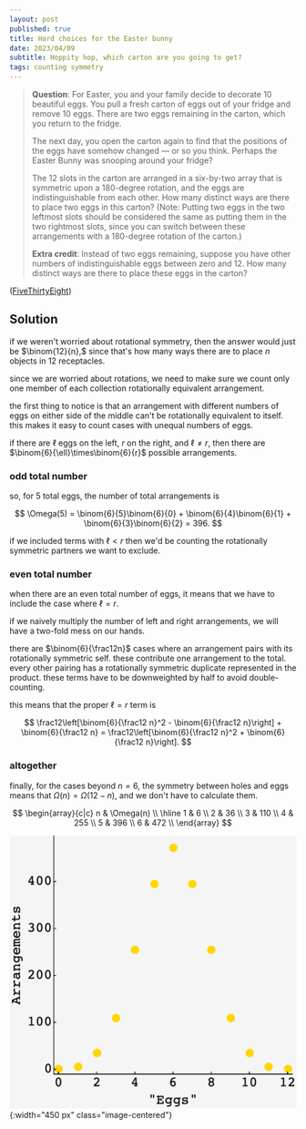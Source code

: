 ```yaml
---
layout: post
published: true
title: Hard choices for the Easter bunny
date: 2023/04/09
subtitle: Hoppity hop, which carton are you going to get?
tags: counting symmetry 
---
```


>**Question**: For Easter, you and your family decide to decorate $10$ beautiful eggs. You pull a fresh carton of eggs out of your fridge and remove $10$ eggs. There are two eggs remaining in the carton, which you return to the fridge.
>
>The next day, you open the carton again to find that the positions of the eggs have somehow changed — or so you think. Perhaps the Easter Bunny was snooping around your fridge?
>
>The $12$ slots in the carton are arranged in a six-by-two array that is symmetric upon a $180$-degree rotation, and the eggs are indistinguishable from each other. How many distinct ways are there to place two eggs in this carton? (Note: Putting two eggs in the two leftmost slots should be considered the same as putting them in the two rightmost slots, since you can switch between these arrangements with a 180-degree rotation of the carton.)
>
>**Extra credit**: Instead of two eggs remaining, suppose you have other numbers of indistinguishable eggs between zero and $12.$ How many distinct ways are there to place these eggs in the carton?

<!--more-->

([FiveThirtyEight](https://fivethirtyeight.com/features/can-you-rescue-your-crew/))

## Solution

if we weren't worried about rotational symmetry, then the answer would just be $\binom{12}{n},$ since that's how many ways there are to place $n$ objects in $12$ receptacles.

since we are worried about rotations, we need to make sure we count only one member of each collection rotationally equivalent arrangement.

the first thing to notice is that an arrangement with different numbers of eggs on either side of the middle can't be rotationally equivalent to itself. this makes it easy to count cases with unequal numbers of eggs. 

if there are $\ell$ eggs on the left, $r$ on the right, and $\ell \neq r,$ then there are $\binom{6}{\ell}\times\binom{6}{r}$ possible arrangements. 

### odd total number

so, for $5$ total eggs, the number of total arrangements is 

$$ \Omega(5) = \binom{6}{5}\binom{6}{0} + \binom{6}{4}\binom{6}{1} + \binom{6}{3}\binom{6}{2} = 396. $$

if we included terms with $\ell < r$ then we'd be counting the rotationally symmetric partners we want to exclude.

### even total number

when there are an even total number of eggs, it means that we have to include the case where $\ell = r.$ 

if we naively multiply the number of left and right arrangements, we will have a two-fold mess on our hands.

there are $\binom{6}{\frac12n}$ cases where an arrangement pairs with its rotationally symmetric self. these contribute one arrangement to the total. every other pairing has a rotationally symmetric duplicate represented in the product. these terms have to be downweighted by half to avoid double-counting.

this means that the proper $\ell=r$ term is

$$ \frac12\left[\binom{6}{\frac12 n}^2 - \binom{6}{\frac12 n}\right] + \binom{6}{\frac12 n} = \frac12\left[\binom{6}{\frac12 n}^2 + \binom{6}{\frac12 n}\right]. $$


### altogether

finally, for the cases beyond $n=6,$ the symmetry between holes and eggs means that $\Omega(n) = \Omega(12-n),$ and we don't have to calculate them.

$$
  \begin{array}{c|c}
     n & \Omega(n) \\ \hline
     1 & 6 \\
     2 & 36 \\
     3 & 110 \\
     4 & 255 \\
     5 & 396 \\
     6 & 472 \\
  \end{array}
$$

![](/img/2023-04-09-egg-arrangements.png){:width="450 px" class="image-centered"}

<br>
